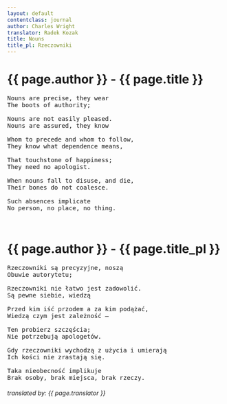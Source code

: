 ```yaml
---
layout: default
contentclass: journal
author: Charles Wright
translator: Radek Kozak
title: Nouns
title_pl: Rzeczowniki
---
```


<h1 class="poem-title">{{ page.author }} - {{ page.title }}</h1>

<pre class="poem">
Nouns are precise, they wear
The boots of authority;

Nouns are not easily pleased.
Nouns are assured, they know

Whom to precede and whom to follow,
They know what dependence means,

That touchstone of happiness;
They need no apologist.

When nouns fall to disuse, and die,
Their bones do not coalesce.

Such absences implicate
No person, no place, no thing. 
</pre>
<br/>
<h1 id="pl" class="poem-title">{{ page.author }} - {{ page.title_pl }}</h1>

<pre class="poem">
Rzeczowniki są precyzyjne, noszą 
Obuwie autorytetu;

Rzeczowniki nie łatwo jest zadowolić.
Są pewne siebie, wiedzą

Przed kim iść przodem a za kim podążać,
Wiedzą czym jest zależność —

Ten probierz szczęścia;
Nie potrzebują apologetów.

Gdy rzeczowniki wychodzą z użycia i umierają
Ich kości nie zrastają się.

Taka nieobecność implikuje
Brak osoby, brak miejsca, brak rzeczy.
</pre>

<h6 class="poem">translated by: {{ page.translator }}</h6>
